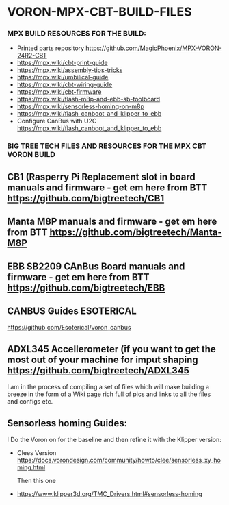# VORON-MPX-CBT-BUILD-FILES

### MPX BUILD RESOURCES FOR THE BUILD:

* Printed parts repository  https://github.com/MagicPhoenix/MPX-VORON-24R2-CBT
* https://mpx.wiki/cbt-print-guide
* https://mpx.wiki/assembly-tips-tricks
* https://mpx.wiki/umbilical-guide
* https://mpx.wiki/cbt-wiring-guide
* https://mpx.wiki/cbt-firmware
* https://mpx.wiki/flash-m8p-and-ebb-sb-toolboard
* https://mpx.wiki/sensorless-homing-on-m8p
* https://mpx.wiki/flash_canboot_and_klipper_to_ebb
* Configure CanBus with U2C https://mpx.wiki/flash_canboot_and_klipper_to_ebb
  

### BIG TREE TECH FILES AND RESOURCES FOR THE MPX CBT VORON BUILD

## CB1  (Rasperry Pi Replacement slot in board manuals and firmware - get em here from BTT  https://github.com/bigtreetech/CB1

## Manta M8P  manuals and firmware - get em here from BTT  https://github.com/bigtreetech/Manta-M8P

## EBB SB2209 CAnBus Board manuals and firmware - get em here from BTT https://github.com/bigtreetech/EBB

## CANBUS Guides  ESOTERICAL
https://github.com/Esoterical/voron_canbus

## ADXL345 Accellerometer  (if you want to get the most out of your machine for imput shaping   https://github.com/bigtreetech/ADXL345

I am in the process of compiling a set of files which will make building a breeze
in the form of a Wiki page rich full of pics and links to all the files and configs etc.

## Sensorless homing Guides:
I Do the Voron on for the baseline and then refine it with the Klipper version:
* Clees Version https://docs.vorondesign.com/community/howto/clee/sensorless_xy_homing.html

  Then this one

* https://www.klipper3d.org/TMC_Drivers.html#sensorless-homing

